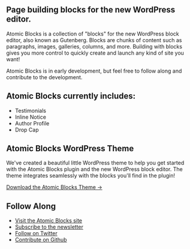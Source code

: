 ## Page building blocks for the new WordPress editor.

Atomic Blocks is a collection of "blocks" for the new WordPress block editor, also known as Gutenberg. Blocks are chunks of content such as paragraphs, images, galleries, columns, and more. Building with blocks gives you more control to quickly create and launch any kind of site you want!

Atomic Blocks is in early development, but feel free to follow along and contribute to the development.

## Atomic Blocks currently includes: 

* Testimonials
* Inline Notice
* Author Profile
* Drop Cap

## Atomic Blocks WordPress Theme

We've created a beautiful little WordPress theme to help you get started with the Atomic Blocks plugin and the new WordPress block editor. The theme integrates seamlessly with the blocks you'll find in the plugin!

[Download the Atomic Blocks Theme &rarr;](https://atomicblocks.com)

## Follow Along

* [Visit the Atomic Blocks site](https://atomicblocks.com/)
* [Subscribe to the newsletter](https://atomicblocks.com/subscribe)
* [Follow on Twitter](https://twitter.com/atomicblocks)
* [Contribute on Github](https://github.com/ArrayHQ/atomic-blocks)